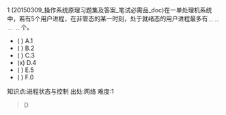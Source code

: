 1
(20150309_操作系统原理习题集及答案_笔试必需品_doc)在一单处理机系统中，若有5个用户进程，在非管态的某一时刻，处于就绪态的用户进程最多有﹎﹎﹎
﹎个。
- ( ) A.1
- ( ) B.2
- ( ) C.3
- (x) D.4
- ( ) E.5
- ( ) F.0

知识点:进程状态与控制
出处:网络
难度:1
> D
